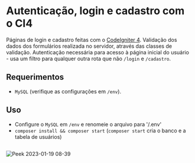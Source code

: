 # Autenticação, login e cadastro com o CI4
Páginas de login e cadastro feitas com o [CodeIgniter 4](https://codeigniter.com/user_guide/intro/index.html). Validação dos dados dos formulários realizada no servidor, através das classes de validação. Autenticação necessária para acesso à página inicial do usuário - usa um filtro para qualquer outra rota que não `/login` e `/cadastro`.
## Requerimentos
- `MySQL` (verifique as configurações em `/env`).
## Uso
- Configure o `MySQL` em `/env` e renomeie o arquivo para '/.env'
- `composer install && composer start` (`composer start` cria o banco e a tabela de usuários)
##
![Peek 2023-01-19 08-39](https://user-images.githubusercontent.com/97701096/213434350-77b83e95-17c5-4059-a5bf-9c1c5268036d.gif)
